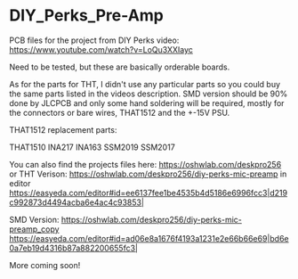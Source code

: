 # DIY_Perks_Pre-Amp

PCB files for the project from DIY Perks video:
https://www.youtube.com/watch?v=LoQu3XXIayc

Need to be tested, but these are basically orderable boards.

As for the parts for THT, I didn't use any particular parts so you could buy the same parts listed in the videos description.
SMD version should be 90% done by JLCPCB and only some hand soldering will be required, mostly for the connectors or bare wires, THAT1512 and the +-15V PSU.

THAT1512 replacement parts:

THAT1510
INA217
INA163
SSM2019
SSM2017

You can also find the projects files here:
https://oshwlab.com/deskpro256
or
THT Verison:
https://oshwlab.com/deskpro256/diy-perks-mic-preamp
in editor
https://easyeda.com/editor#id=ee6137fee1be4535b4d5186e6996fcc3|d219c992873d4494acba6e4ac4c93853|

SMD Version:
https://oshwlab.com/deskpro256/diy-perks-mic-preamp_copy
https://easyeda.com/editor#id=ad06e8a1676f4193a1231e2e66b66e69|bd6e0a7eb19d4316b87a882200655fc3|

More coming soon!

